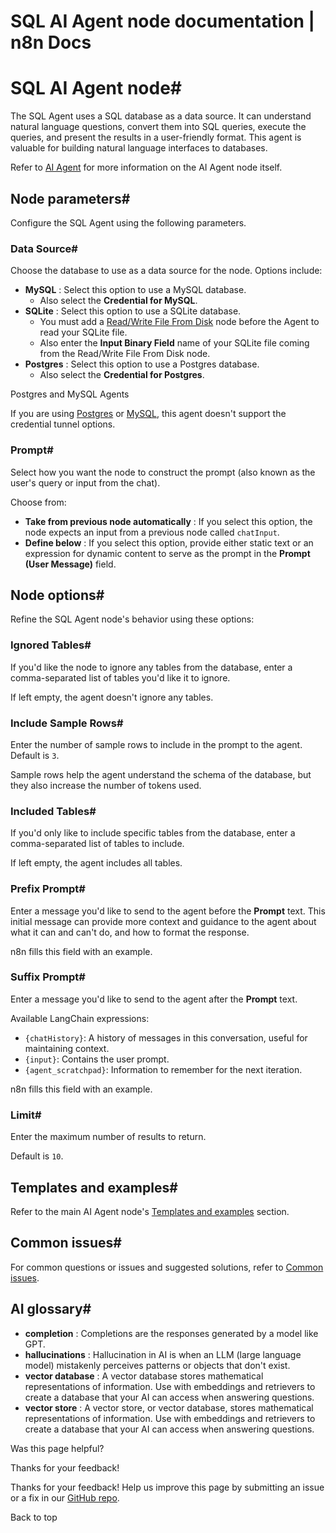 # SQL AI Agent node documentation | n8n Docs

[ ](https://github.com/n8n-io/n8n-docs/edit/main/docs/integrations/builtin/cluster-nodes/root-nodes/n8n-nodes-langchain.agent/sql-agent.md "Edit this page")

# SQL AI Agent node#

The SQL Agent uses a SQL database as a data source. It can understand natural language questions, convert them into SQL queries, execute the queries, and present the results in a user-friendly format. This agent is valuable for building natural language interfaces to databases.

Refer to [AI Agent](../) for more information on the AI Agent node itself.

## Node parameters#

Configure the SQL Agent using the following parameters.

### Data Source#

Choose the database to use as a data source for the node. Options include:

  * **MySQL** : Select this option to use a MySQL database.
    * Also select the **Credential for MySQL**.
  * **SQLite** : Select this option to use a SQLite database.
    * You must add a [Read/Write File From Disk](../../../../core-nodes/n8n-nodes-base.readwritefile/) node before the Agent to read your SQLite file.
    * Also enter the **Input Binary Field** name of your SQLite file coming from the Read/Write File From Disk node.
  * **Postgres** : Select this option to use a Postgres database.
    * Also select the **Credential for Postgres**.

Postgres and MySQL Agents

If you are using [Postgres](../../../../credentials/postgres/) or [MySQL](../../../../credentials/mysql/), this agent doesn't support the credential tunnel options.

### Prompt#

Select how you want the node to construct the prompt (also known as the user's query or input from the chat).

Choose from:

  * **Take from previous node automatically** : If you select this option, the node expects an input from a previous node called `chatInput`.
  * **Define below** : If you select this option, provide either static text or an expression for dynamic content to serve as the prompt in the **Prompt (User Message)** field.

## Node options#

Refine the SQL Agent node's behavior using these options:

### Ignored Tables#

If you'd like the node to ignore any tables from the database, enter a comma-separated list of tables you'd like it to ignore.

If left empty, the agent doesn't ignore any tables.

### Include Sample Rows#

Enter the number of sample rows to include in the prompt to the agent. Default is `3`.

Sample rows help the agent understand the schema of the database, but they also increase the number of tokens used.

### Included Tables#

If you'd only like to include specific tables from the database, enter a comma-separated list of tables to include.

If left empty, the agent includes all tables.

### Prefix Prompt#

Enter a message you'd like to send to the agent before the **Prompt** text. This initial message can provide more context and guidance to the agent about what it can and can't do, and how to format the response.

n8n fills this field with an example.

### Suffix Prompt#

Enter a message you'd like to send to the agent after the **Prompt** text.

Available LangChain expressions:

  * `{chatHistory}`: A history of messages in this conversation, useful for maintaining context.
  * `{input}`: Contains the user prompt.
  * `{agent_scratchpad}`: Information to remember for the next iteration.

n8n fills this field with an example.

### Limit#

Enter the maximum number of results to return.

Default is `10`.

## Templates and examples#

Refer to the main AI Agent node's [Templates and examples](../#templates-and-examples) section.

## Common issues#

For common questions or issues and suggested solutions, refer to [Common issues](../common-issues/).

## AI glossary#

  * **completion** : Completions are the responses generated by a model like GPT.
  * **hallucinations** : Hallucination in AI is when an LLM (large language model) mistakenly perceives patterns or objects that don't exist.
  * **vector database** : A vector database stores mathematical representations of information. Use with embeddings and retrievers to create a database that your AI can access when answering questions.
  * **vector store** : A vector store, or vector database, stores mathematical representations of information. Use with embeddings and retrievers to create a database that your AI can access when answering questions.

Was this page helpful? 

Thanks for your feedback! 

Thanks for your feedback! Help us improve this page by submitting an issue or a fix in our [GitHub repo](https://github.com/n8n-io/n8n-docs). 

Back to top